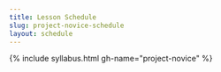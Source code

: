 ```yaml
---
title: Lesson Schedule
slug: project-novice-schedule
layout: schedule
---
```

{% include syllabus.html  gh-name="project-novice" %}